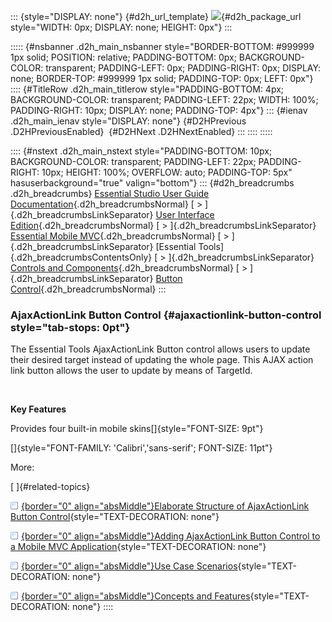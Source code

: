 ::: {style="DISPLAY: none"}
[](ms-xhelp:///?Id=d2h_url_template){#d2h_url_template} ![](!package_url!){#d2h_package_url style="WIDTH: 0px; DISPLAY: none; HEIGHT: 0px"}
:::

::::: {#nsbanner .d2h_main_nsbanner style="BORDER-BOTTOM: #999999 1px solid; POSITION: relative; PADDING-BOTTOM: 0px; BACKGROUND-COLOR: transparent; PADDING-LEFT: 0px; PADDING-RIGHT: 0px; DISPLAY: none; BORDER-TOP: #999999 1px solid; PADDING-TOP: 0px; LEFT: 0px"}
:::: {#TitleRow .d2h_main_titlerow style="PADDING-BOTTOM: 4px; BACKGROUND-COLOR: transparent; PADDING-LEFT: 22px; WIDTH: 100%; PADDING-RIGHT: 10px; DISPLAY: none; PADDING-TOP: 4px"}
::: {#ienav .d2h_main_ienav style="DISPLAY: none"}
[](ms-xhelp:///?Id=be7b9310-a42b-432a-ab2d-4dad1517b94c){#D2HPrevious .D2HPreviousEnabled}  [](ms-xhelp:///?Id=ddaab585-33a1-44ec-93b2-04657261e3b6){#D2HNext .D2HNextEnabled}
:::
::::
:::::

:::: {#nstext .d2h_main_nstext style="PADDING-BOTTOM: 10px; BACKGROUND-COLOR: transparent; PADDING-LEFT: 22px; PADDING-RIGHT: 10px; HEIGHT: 100%; OVERFLOW: auto; PADDING-TOP: 5px" hasuserbackground="true" valign="bottom"}
::: {#d2h_breadcrumbs .d2h_breadcrumbs}
[Essential Studio User Guide Documentation](ms-xhelp:///?Id=12457748-09e3-4d74-a240-8e049cedf030){.d2h_breadcrumbsNormal} [ \> ]{.d2h_breadcrumbsLinkSeparator} [User Interface Edition](ms-xhelp:///?Id=c29296b7-531c-413b-a0ec-488ca1f7f669){.d2h_breadcrumbsNormal} [ \> ]{.d2h_breadcrumbsLinkSeparator} [Essential Mobile MVC](ms-xhelp:///?Id=74df42e3-5434-4590-9be6-3ae2f911cbbc){.d2h_breadcrumbsNormal} [ \> ]{.d2h_breadcrumbsLinkSeparator} [Essential Tools]{.d2h_breadcrumbsContentsOnly} [ \> ]{.d2h_breadcrumbsLinkSeparator} [Controls and Components](ms-xhelp:///?Id=143afae1-3f83-4d32-9bfa-92ed7022a696){.d2h_breadcrumbsNormal} [ \> ]{.d2h_breadcrumbsLinkSeparator} [Button Control](ms-xhelp:///?Id=61ace9c5-474f-4ec9-916e-740679817b65){.d2h_breadcrumbsNormal}
:::

### AjaxActionLink Button Control {#ajaxactionlink-button-control style="tab-stops: 0pt"}

The Essential Tools AjaxActionLink Button control allows users to update their desired target instead of updating the whole page. This AJAX action link button allows the user to update by means of TargetId.

 

**Key Features**

Provides four built-in mobile skins[]{style="FONT-SIZE: 9pt"}

[]{style="FONT-FAMILY: 'Calibri','sans-serif'; FONT-SIZE: 11pt"} 

More:

[ ]{#related-topics}

[![](button.gif){border="0" align="absMiddle"}Elaborate Structure of AjaxActionLink Button Control](ms-xhelp:///?Id=59f0ed1e-77ab-41aa-b90b-2db4adced1f2){style="TEXT-DECORATION: none"}

[![](button.gif){border="0" align="absMiddle"}Adding AjaxActionLink Button Control to a Mobile MVC Application](ms-xhelp:///?Id=e4d37bd8-6ee3-4b5f-a9aa-2bd0942f821e){style="TEXT-DECORATION: none"}

[![](button.gif){border="0" align="absMiddle"}Use Case Scenarios](ms-xhelp:///?Id=ba838f51-291d-4693-8d86-43b0fce1abd7){style="TEXT-DECORATION: none"}

[![](button.gif){border="0" align="absMiddle"}Concepts and Features](ms-xhelp:///?Id=a1e7d93e-ef8d-422b-9f44-5610f59b9919){style="TEXT-DECORATION: none"}
::::
